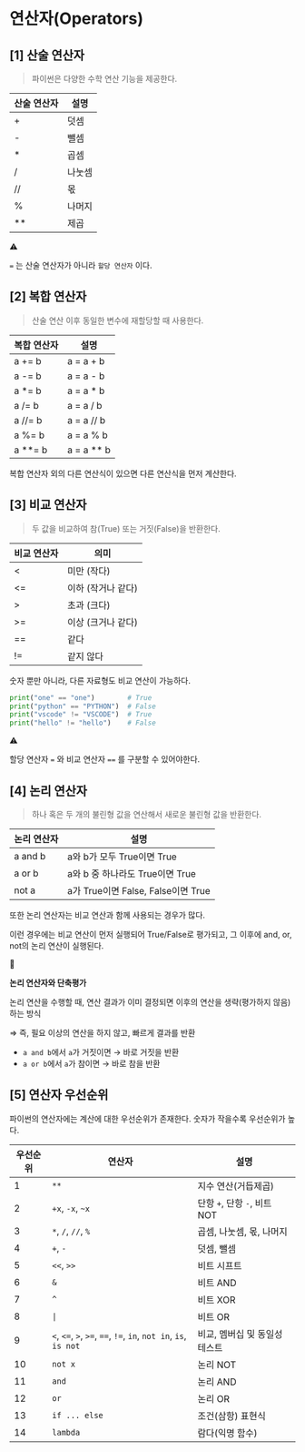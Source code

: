 # 연산자(Operators)

## [1] 산술 연산자

> 파이썬은 다양한 수학 연산 기능을 제공한다.
> 

| 산술 **연산자** | **설명** |
| --- | --- |
| + | 덧셈 |
| - | 뺄셈 |
| * | 곱셈 |
| / | 나눗셈 |
| // | 몫 |
| % | 나머지 |
| ** | 제곱 |


<aside>
⚠️

`=` 는 산술 연산자가 아니라 `할당 연산자` 이다.

</aside>

## [2] 복합 연산자

> 산술 연산 이후 동일한 변수에 재할당할 때 사용한다.
> 

| 복합 **연산자** | 설명 |
| --- | --- |
| a += b | a = a + b |
| a -= b | a = a - b |
| a *= b | a = a * b |
| a /= b | a = a / b |
| a //= b | a = a // b |
| a %= b | a = a % b |
| a **= b | a = a ** b |

복합 연산자 외의 다른 연산식이 있으면 다른 연산식을 먼저 계산한다.

## [3] 비교 연산자

> 두 값을 비교하여 참(True) 또는 거짓(False)을 반환한다.
> 

| 비교 **연산자** | 의미 |
| --- | --- |
| < | 미만 (작다) |
| <= | 이하 (작거나 같다) |
| > | 초과 (크다) |
| >= | 이상 (크거나 같다) |
| == | 같다 |
| != | 같지 않다 |


숫자 뿐만 아니라, 다른 자료형도 비교 연산이 가능하다.

```python
print("one" == "one")        # True
print("python" == "PYTHON")  # False
print("vscode" != "VSCODE")  # True
print("hello" != "hello")    # False
```

<aside>
⚠️

할당 연산자 `=` 와 비교 연산자 `==` 를 구분할 수 있어야한다.

</aside>

## [4] 논리 연산자

> 하나 혹은 두 개의 불린형 값을 연산해서 새로운 불린형 값을 반환한다.
> 

| 논리 **연산자** | 설명 |
| --- | --- |
| a and b | a와 b가 모두 True이면 True |
| a or b | a와 b 중 하나라도 True이면 True |
| not a | a가 True이면 False, False이면 True |


또한 논리 연산자는 비교 연산과 함께 사용되는 경우가 많다.

이런 경우에는 비교 연산이 먼저 실행되어 True/False로 평가되고, 그 이후에 and, or, not의 논리 연산이 실행된다.

<aside>
📌

**논리 연산자와 단축평가**

논리 연산을 수행할 때, 연산 결과가 이미 결정되면 이후의 연산을 생략(평가하지 않음)하는 방식

⇒ 즉, 필요 이상의 연산을 하지 않고, 빠르게 결과를 반환

- `a and b`에서 `a`가 거짓이면 → 바로 거짓을 반환
- `a or b`에서 `a`가 참이면 → 바로 참을 반환
</aside>

## [5] 연산자 우선순위

파이썬의 연산자에는 계산에 대한 우선순위가 존재한다. 숫자가 작을수록 우선순위가 높다.

| 우선순위 | 연산자 | 설명 |
| --- | --- | --- |
| 1 | `**` | 지수 연산(거듭제곱) |
| 2 | `+x`, `-x`, `~x` | 단항 `+`, 단항 `-`, 비트 NOT |
| 3 | `*`, `/`, `//`, `%` | 곱셈, 나눗셈, 몫, 나머지 |
| 4 | `+`, `-` | 덧셈, 뺄셈 |
| 5 | `<<`, `>>` | 비트 시프트 |
| 6 | `&` | 비트 AND |
| 7 | `^` | 비트 XOR |
| 8 | `\|` | 비트 OR |
| 9 | `<`, `<=`, `>`, `>=`, `==`, `!=`, `in`, `not in`, `is`, `is not` | 비교, 멤버십 및 동일성 테스트 |
| 10 | `not x` | 논리 NOT |
| 11 | `and` | 논리 AND |
| 12 | `or` | 논리 OR |
| 13 | `if ... else` | 조건(삼항) 표현식 |
| 14 | `lambda` | 람다(익명 함수) |


